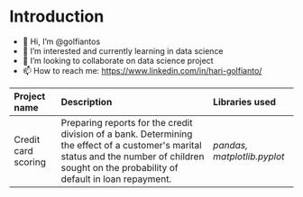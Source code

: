 # Introduction

- 👋 Hi, I’m @golfiantos
- 👀 I’m interested and currently learning in data science
- 💞️ I’m looking to collaborate on data science project
- 📫 How to reach me: https://www.linkedin.com/in/hari-golfianto/

| Project name              | Description                 | Libraries used                    |
| :-------------------- | :--------------------- | :---------------------------|
| Credit card scoring |     Preparing reports for the credit division of a bank. Determining the effect of a customer's marital status and the number of children sought on the probability of default in loan repayment.     |      *pandas, matplotlib.pyplot*         |

<!---
golfiantos/golfiantos is a ✨ special ✨ repository because its `README.md` (this file) appears on your GitHub profile.
You can click the Preview link to take a look at your changes.
--->
